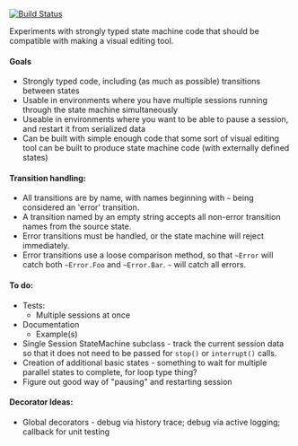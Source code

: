 [![Build Status](https://travis-ci.org/andrewstart/state-machine.svg?branch=master)](https://travis-ci.org/andrewstart/state-machine)

Experiments with strongly typed state machine code that should be compatible with making a visual editing tool.

#### Goals
* Strongly typed code, including (as much as possible) transitions between states
* Usable in environments where you have multiple sessions running through the state machine simultaneously
* Useable in environments where you want to be able to pause a session, and restart it from serialized data
* Can be built with simple enough code that some sort of visual editing tool can be built to produce state machine code (with externally defined states)

#### Transition handling:
* All transitions are by name, with names beginning with `~` being considered an 'error' transition.
* A transition named by an empty string accepts all non-error transition names from the source state.
* Error transitions must be handled, or the state machine will reject immediately.
* Error transitions use a loose comparison method, so that `~Error` will catch both `~Error.Foo` and `~Error.Bar`.
`~` will catch all errors.

#### To do:
* Tests:
	* Multiple sessions at once
* Documentation
	* Example(s)
* Single Session StateMachine subclass - track the current session data
so that it does not need to be passed for `stop()` or `interrupt()` calls.
* Creation of additional basic states - something to wait for multiple parallel states to complete, for loop type thing?
* Figure out good way of "pausing" and restarting session

#### Decorator Ideas:
* Global decorators - debug via history trace; debug via active logging; callback for unit testing
